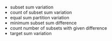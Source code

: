 - subset sum variation
- count of subset sum variation
- equal sum partition variation
- minimum subset sum difference
- count number of subsets with given difference
- target sum variation